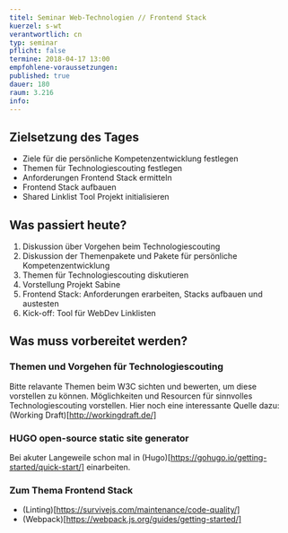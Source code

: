 ```yaml
---
titel: Seminar Web-Technologien // Frontend Stack
kuerzel: s-wt
verantwortlich: cn
typ: seminar
pflicht: false
termine: 2018-04-17 13:00
empfohlene-voraussetzungen: 
published: true
dauer: 180
raum: 3.216
info: 
---
```


## Zielsetzung des Tages

- Ziele für die persönliche Kompetenzentwicklung festlegen
- Themen für Technologiescouting festlegen
- Anforderungen Frontend Stack ermitteln
- Frontend Stack aufbauen
- Shared Linklist Tool Projekt initialisieren


## Was passiert heute?

1. Diskussion über Vorgehen beim Technologiescouting
1. Diskussion der Themenpakete und Pakete für persönliche Kompetenzentwicklung
2. Themen für Technologiescouting diskutieren
2. Vorstellung Projekt Sabine
3. Frontend Stack: Anforderungen erarbeiten, Stacks aufbauen und austesten
4. Kick-off: Tool für WebDev Linklisten 

## Was muss vorbereitet werden?

### Themen und Vorgehen für Technologiescouting
Bitte relavante Themen beim W3C sichten und bewerten, um diese vorstellen zu können. Möglichkeiten und Resourcen für sinnvolles Technologiescouting vorstellen.
Hier noch eine interessante Quelle dazu: (Working Draft)[http://workingdraft.de/]

### HUGO open-source static site generator
Bei akuter Langeweile schon mal in (Hugo)[https://gohugo.io/getting-started/quick-start/] einarbeiten.

### Zum Thema Frontend Stack
- (Linting)[https://survivejs.com/maintenance/code-quality/]
- (Webpack)[https://webpack.js.org/guides/getting-started/]